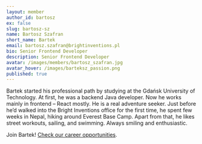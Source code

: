 ```yaml
---
layout: member
author_id: bartosz
ex: false
slug: bartosz-sz
name: Bartosz Szafran
short_name: Bartek
email: bartosz.szafran@brightinventions.pl
bio: Senior Frontend Developer
description: Senior Frontend Developer
avatar: /images/members/bartosz_szafran.jpg
avatar_hover: /images/barteksz_passion.png
published: true
---
```

Bartek started his professional path by studying at the Gdańsk University of Technology. At first, he was a backend Java developer. Now he works mainly in frontend – React mostly. He is a real adventure seeker. Just before he’d walked into the Bright Inventions office for the first time, he spent few weeks in Nepal, hiking around Everest Base Camp. Apart from that, he likes street workouts, sailing, and swimming. Always smiling and enthusiastic.

Join Bartek! [Check our career opportunities](/career).